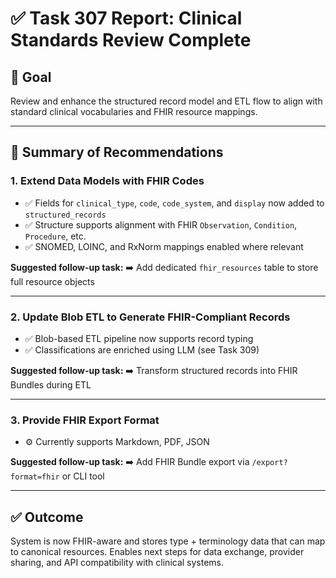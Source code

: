 # ✅ Task 307 Report: Clinical Standards Review Complete

## 🎯 Goal
Review and enhance the structured record model and ETL flow to align with standard clinical vocabularies and FHIR resource mappings.

---

## 🧠 Summary of Recommendations

### 1. **Extend Data Models with FHIR Codes**
- ✅ Fields for `clinical_type`, `code`, `code_system`, and `display` now added to `structured_records`
- ✅ Structure supports alignment with FHIR `Observation`, `Condition`, `Procedure`, etc.
- ✅ SNOMED, LOINC, and RxNorm mappings enabled where relevant

**Suggested follow-up task:**
➡️ Add dedicated `fhir_resources` table to store full resource objects

---

### 2. **Update Blob ETL to Generate FHIR-Compliant Records**
- ✅ Blob-based ETL pipeline now supports record typing
- ✅ Classifications are enriched using LLM (see Task 309)

**Suggested follow-up task:**
➡️ Transform structured records into FHIR Bundles during ETL

---

### 3. **Provide FHIR Export Format**
- ⚙️ Currently supports Markdown, PDF, JSON

**Suggested follow-up task:**
➡️ Add FHIR Bundle export via `/export?format=fhir` or CLI tool

---

## ✅ Outcome
System is now FHIR-aware and stores type + terminology data that can map to canonical resources. Enables next steps for data exchange, provider sharing, and API compatibility with clinical systems.
